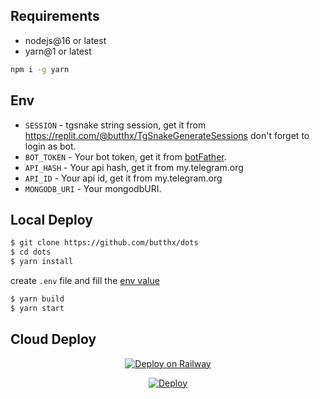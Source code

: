 ## Requirements 
- nodejs@16 or latest
- yarn@1 or latest
```bash
npm i -g yarn
```
## Env 
- `SESSION` - tgsnake string session, get it from https://replit.com/@butthx/TgSnakeGenerateSessions don't forget to login as bot.
- `BOT_TOKEN` - Your bot token, get it from [botFather](https://t.me/botfather).
- `API_HASH` - Your api hash, get it from my.telegram.org 
- `API_ID` - Your api id, get it from my.telegram.org 
- `MONGODB_URI` - Your mongodbURI.

## Local Deploy 
```bash 
$ git clone https://github.com/butthx/dots 
$ cd dots 
$ yarn install 
```
create `.env` file and fill the [env value](#value)
```bash 
$ yarn build 
$ yarn start
```
## Cloud Deploy 
<center>

[![Deploy on Railway](https://railway.app/button.svg)](https://railway.app/new/template?template=https%3A%2F%2Fgithub.com%2Fbutthx%2Fdots&envs=BOT_TOKEN%2CSESSION%2CAPI_HASH%2CAPI_ID%2CMONGODB_URI&BOT_TOKENDesc=Your+bot+token%2C+get+it+from+botFather&SESSIONDesc=tgsnake+string+session%2C+get+it+from+https%3A%2F%2Freplit.com%2F%40butthx%2FTgSnakeGenerateSessions+don%27t+forget+to+login+as+bot.&API_HASHDesc=Your+api+hash%2C+get+it+from+my.telegram.org+&API_IDDesc=Your+api+id%2C+get+it+from+my.telegram.org+&MONGODB_URIDesc=Your+mongodb+URI&referralCode=yBcg2F)

[![Deploy](https://www.herokucdn.com/deploy/button.svg)](https://heroku.com/deploy?template=https://github.com/butthx)

</center>